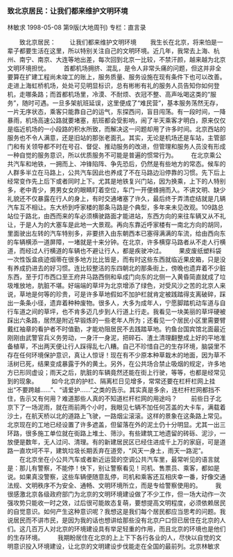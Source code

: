 ### 致北京居民：让我们都来维护文明环境
林敏求
1998-05-08
第9版(大地周刊)
专栏：直言录

　　致北京居民：
　　让我们都来维护文明环境
　　我生长在北京，将来怕是一辈子都要生活在这里，所以特别关注自己的文明环境。近几年，我常去上海、杭州、南宁、南京、大连等地出差，每次回到北京一比较，不禁汗颜，越来越为北京文明环境担忧。
　　首都机场拥挤、混乱，是令人非常头痛的问题，但这并非全要算在扩建工程尚未竣工的账上，服务质量、服务设施在现有条件下也可以改善。走进上海虹桥机场，处处可见明显标识，总有彬彬有礼的服务人员告知你如何登机，走哪条路；而首都机场里，冷漠、不耐烦、衣冠不整、高声吆喝这类的“服务”，随时可遇。一旦多架航班延误，这里便成了“难民营”，基本服务荡然无存，一片无序状态，乘客只能靠自己的运气，东探西问，盲目闯荡。有一段时间，一降暴雨，机场高速公路就要堵塞，航班都会受影响，闹了半天乘客才明白，原来仅仅是临近机场的一小段路的积水所致，而解决这一问题却用了许多时间。北京西站的服务也不令人满意，还是旧站的那张老面孔。其实，无论是机场还是车站，主管部门和有关领导都不时在号召、督促、推动服务的改进，但管理和服务人员没有形成一种自觉的服务意识，所以优质服务不可能是普遍的惯常行为。
　　在北京乘公共汽车和地铁，一拥而上、冲锋陷阵、争先恐后，仍然是有些地方的常态。候车的人群多半立在马路上，公共汽车因此也养成了不在马路边沿停靠的习惯。先下后上经常变作先上后下或者同时上下。尤其是地铁复兴门站，因为换乘，上下的人特别多，老中青少，男男女女的眼睛盯着空位，车门一开便蜂拥而入。不讲文明、缺少礼貌还不仅暴露在行人的身上，有时交通堵塞了许久，最后终于弄清症结就是几辆汽车互不相让。东大桥到呼家楼的那条马路是个典型，多年来未见改观。109路总站位于路北，由西而来的车必须横驶路面才能进站，东西方向的来往车辆又从不礼让，于是人为的大塞车是此地一大景观。再向东靠近呼家楼有一南北方向的胡同，里面驶出左转的汽车特别多，非要挤入由东朝西本已塞得满满的车流，给由西向东的车辆横添一道屏障，一堵就是十来分钟。在北京，许多横穿马路者从不走人行横道，而经过人行横道的车辆也不避让行人，都是疾驶冲过。
　　果皮废纸塑料袋一次性饭盒痰迹烟蒂在很多地方比比皆是，而有时这些东西就临近果皮箱，只是没有养成扔进去的好习惯。连比较整洁的东四朝北的那条街上，傍晚也遗弃着不少脏东西，至于灯市西口至王府井马路西侧和阜成门向东的北侧一入黄昏简直就成了垃圾堆放地，肮脏不堪。好端端的草坪为北京增添了绿色，对受风沙之苦的北京人来说，草地是何等的珍贵，可是许多草地假如不加护栏就肯定被践踏得支离破碎，踩出一条条小径，遗弃着种种废物。很多人，大多为成年人，宁愿脚踏机动车道与自行车道之间的草坪，也不肯多迈几步到人行道上行走。我看见一块美丽的草坪硬被踩出六条路，居然是附近早锻炼的一些老年人所为；还看见一个居民小区里需要臂戴红袖章的看护者不时值勤，才能劝阻居民不去践踏草地。钓鱼台国宾馆北面最近刚刚由武警官兵义务劳动，一身汗一身泥，把碎石、渣土清理翻整成上好的平地准备植草，不出两天便让行人踩得乱七八糟。自己不珍惜自己的生存环境，脑袋里不存在任何环境保护意识，真让人惊讶！现在有不少原本种草栽木的地面，因为草不活树已死，结果变成暴露于外的黄土。另外，在公共场合禁止吸烟的规定，许多地方已形同虚设；雨天之后，肮脏的车辆竟然还能在街上行驶，等等，也都是经常见到的现象。
　　如今北京的护栏、隔离栏日见增多，常常还要在栏杆栏网上挂出“不要跨越……”、“请爱护……”之类的告示。其实真是多余，连栏杆栏网都挡不住，告示又有何用？难道那些人真的不知道栏杆栏网的用途吗？
　　前些日子北京下了一场泥雨，就在雨前两个小时，我眼见七辆不加任何苫盖的大卡车，满载着沙土，在航天桥以北的道路上飞驶，一路烟尘滚滚。这样的景象在这条路上常见。北京现在的工地已经设置了许多遮盖，但留落在外的泥土仍十分明显。尤其一出三环路，很多施工单位就在街路上堆土、筛沙。有些建筑工地遗留的砖砾、泥沙，一放便是数年，无人过问、清理。有的新建居民区已经住进成千上万的家庭，可是道路一直坎坷不平，建筑垃圾长期丢弃在道旁，“风天一身土，雨天一路泥”。
　　在北京坐在小公共汽车或者新近运营的空调公共汽车里，最常听见的语言就是：那儿有警察，不能停！快下，别让警察看见！司机、售票员、乘客，都如是说。如果真没警察，这些车辆便随意乱停，司机和乘客还互相庆幸一番，好像交通法规、文明秩序不为安全、通畅、文明环境所立，而是专给警察使用的。
　　我很感激北京各级政府部门为北京的文明环境建设做了不少工作，但一场大动作一次强攻势只能收一时之效，过后很可能故态复萌，要想提高文明程度，必须依赖居民的自觉意识。如何产生这种意识呢？我想这是我们每个居民都应当思考的问题。我说居民而不讲市民，是因为我的话也想讲给那些没有北京户口但已居住在北京的人们。这几百万人对北京的环境建设具有举足轻重的作用，而且北京的环境也是他们的生存环境。
　　我期盼居住在北京的上上下下各行各业的人，尽快以自觉的文明意识投入环境建设，让北京的文明建设步伐能走在全国的最前列。北京林敏求
